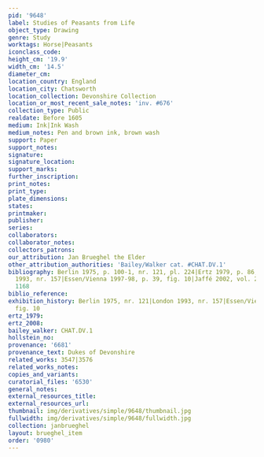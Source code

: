 ```yaml
---
pid: '9648'
label: Studies of Peasants from Life
object_type: Drawing
genre: Study
worktags: Horse|Peasants
iconclass_code:
height_cm: '19.9'
width_cm: '14.5'
diameter_cm:
location_country: England
location_city: Chatsworth
location_collection: Devonshire Collection
location_or_most_recent_sale_notes: 'inv. #676'
collection_type: Public
realdate: Before 1605
medium: Ink|Ink Wash
medium_notes: Pen and brown ink, brown wash
support: Paper
support_notes:
signature:
signature_location:
support_marks:
further_inscription:
print_notes:
print_type:
plate_dimensions:
states:
printmaker:
publisher:
series:
collaborators:
collaborator_notes:
collectors_patrons:
our_attribution: Jan Brueghel the Elder
other_attribution_authorities: 'Bailey/Walker cat. #CHAT.DV.1'
bibliography: Berlin 1975, p. 100-1, nr. 121, pl. 224|Ertz 1979, p. 86, fig. 74|London
  1993, nr. 157|Essen/Vienna 1997-98, p. 39, fig. 10|Jaffé 2002, vol. 2, p. 179, nr.
  1168
biblio_reference:
exhibition_history: Berlin 1975, nr. 121|London 1993, nr. 157|Essen/Vienna 1997-98,
  fig. 10
ertz_1979:
ertz_2008:
bailey_walker: CHAT.DV.1
hollstein_no:
provenance: '6681'
provenance_text: Dukes of Devonshire
related_works: 3547|3576
related_works_notes:
copies_and_variants:
curatorial_files: '6530'
general_notes:
external_resources_title:
external_resources_url:
thumbnail: img/derivatives/simple/9648/thumbnail.jpg
fullwidth: img/derivatives/simple/9648/fullwidth.jpg
collection: janbrueghel
layout: brueghel_item
order: '0980'
---
```

